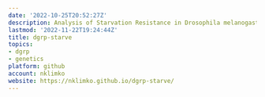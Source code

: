 ```yaml
---
date: '2022-10-25T20:52:27Z'
description: Analysis of Starvation Resistance in Drosophila melanogaster
lastmod: '2022-11-22T19:24:44Z'
title: dgrp-starve
topics:
- dgrp
- genetics
platform: github
account: nklimko
website: https://nklimko.github.io/dgrp-starve/
---
```


